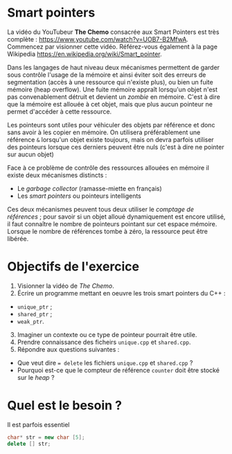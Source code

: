 # Smart pointers

La vidéo du YouTubeur **The Chemo** consacrée aux Smart Pointers est très complète : https://www.youtube.com/watch?v=UOB7-B2MfwA. Commencez par visionner cette vidéo. Référez-vous également à la page Wikipedia https://en.wikipedia.org/wiki/Smart_pointer.

Dans les langages de haut niveau deux mécanismes permettent de garder sous contrôle l'usage de la mémoire et ainsi éviter soit des erreurs de segmentation (accès à une ressource qui n'existe plus), ou bien un fuite mémoire (heap overflow). Une fuite mémoire appraît lorsqu'un objet n'est pas convenablement détruit et devient un *zombie* en mémoire. C'est à dire que la mémoire est allouée à cet objet, mais que plus aucun pointeur ne permet d'accéder à cette ressource.

Les pointeurs sont utiles pour véhiculer des objets par référence et donc sans avoir à les copier en mémoire. On utilisera préférablement une référence `&` lorsqu'un objet existe toujours, mais on devra parfois utiliser des pointeurs lorsque ces derniers peuvent être nuls (c'est à dire ne pointer sur aucun objet)

Face à ce problème de contrôle des ressources allouées en mémoire il existe deux mécanismes distincts :

- Le *garbage collector* (ramasse-miette en français)
- Les *smart pointers* ou pointeurs intelligents

Ces deux mécanismes peuvent tous deux utiliser le *comptage de références* ; pour savoir si un objet alloué dynamiquement est encore utilisé, il faut connaître le nombre de pointeurs pointant sur cet espace mémoire. Lorsque le nombre de références tombe à zéro, la ressource peut être libérée.

# Objectifs de l'exercice

1. Visionner la vidéo de *The Chemo*.
2. Écrire un programme mettant en oeuvre les trois smart pointers du C++ :
  - `unique_ptr` ;
  - `shared_ptr` ;
  - `weak_ptr`.
3. Imaginer un contexte ou ce type de pointeur pourrait être utile.
4. Prendre connaissance des ficheirs `unique.cpp` et `shared.cpp`.
5. Répondre aux questions suivantes :
  - Que veut dire `= delete` les fichiers `unique.cpp` et `shared.cpp` ?
  - Pourquoi est-ce que le compteur de référence `counter` doit être stocké sur le *heap* ?

# Quel est le besoin ?

Il est parfois essentiel

```c++
char* str = new char [5];
delete [] str;
```
